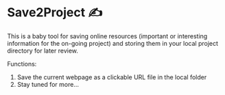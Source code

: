 # Save2Project ✍️

This is a baby tool for saving online resources (important or interesting information for the on-going project) and storing them in your local project directory for later review.

Functions:

1. Save the current webpage as a clickable URL file in the local folder
2. Stay tuned for more...
